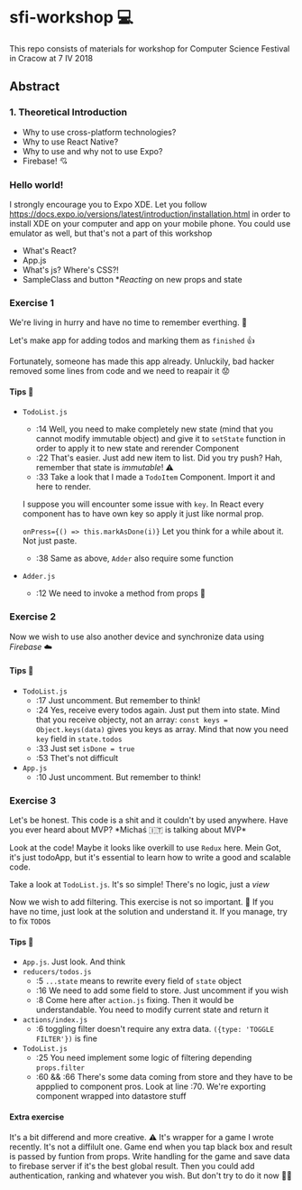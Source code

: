 # sfi-workshop :computer:
This repo consists of materials for workshop for Computer Science Festival in Cracow at 7 IV 2018

## Abstract

### 1. Theoretical Introduction 
* Why to use cross-platform technologies? 
* Why to use React Native?
* Why to use and why not to use Expo?
* Firebase! :cupid:

### Hello world!
I strongly encourage you to Expo XDE.
Let you follow https://docs.expo.io/versions/latest/introduction/installation.html in order to 
install XDE on your computer and app on your mobile phone. You could use emulator as well,
but that's not a part of this workshop

* What's React? 
 * App.js
 * What's js? Where's CSS?!
 * SampleClass and button
 *_Reacting_ on new props and state 

### Exercise 1
We're living in hurry and have no time to remember everthing. :anger:

Let's make app for adding todos and marking them as `finished` :+1:

Fortunately, someone has made this app already. Unluckily, bad hacker removed some lines from code and we need to reapair it :worried:

#### Tips :eyes:
  * `TodoList.js`
    * :14 Well, you need to make completely new state (mind that you cannot modify immutable
    object) and give it to `setState` function in order to apply it to new state and 
    rerender Component
    * :22 That's easier. Just add new item to list. Did you try push? Hah, remember that 
    state is _immutable_! :warning:
    * :33 Take a look that I made a `TodoItem` Component. Import it and here to render. 
    
    I suppose you will encounter some issue with `key`. In React every component has to have
    own key so apply it just like normal prop. 
    
    `onPress={() => this.markAsDone(i)}` Let you think for a while about it. Not just paste.
    
    * :38 Same as above, `Adder` also require some function
  * `Adder.js`
    * :12 We need to invoke a method from props :crown:
    
### Exercise 2
Now we wish to use also another device and synchronize data using *Firebase* :cloud:

#### Tips :eyes:
  * `TodoList.js`
    * :17 Just uncomment. But remember to think!
    * :24 Yes, receive every todos again. Just put them into state. Mind that you receive objecty, 
    not an array: `const keys = Object.keys(data)` gives you keys as array. Mind that now you 
    need `key` field in `state.todos`
    * :33 Just set `isDone = true`
    * :53 Thet's not difficult 
  * `App.js`
    * :10 Just uncomment. But remember to think!
  
### Exercise 3
Let's be honest. This code is a shit and it couldn't by used anywhere. Have you ever 
heard about MVP? \*Michaś :it: is talking about MVP\*

Look at the code! Maybe it looks like overkill to use `Redux` here. Mein Got, it's just todoApp, but it's
essential to learn how to write a good and scalable code.

Take a look at `TodoList.js`. It's so simple! There's no logic, just a _view_

Now we wish to add filtering. This exercise is not so important. :poop: If you have no time,
just look at the solution and understand it. If you manage, try to fix `TODO`s 


#### Tips :eyes:
  * `App.js`. Just look. And think
  * `reducers/todos.js`
    * :5 `...state` means to rewrite every field of `state` object
    * :16 We need to add some field to store. Just uncomment if you wish
    * :8 Come here after `action.js` fixing. Then it would be understandable. You need to 
    modify current state and return it
  * `actions/index.js`
    * :6 toggling filter doesn't require any extra data. `({type: 'TOGGLE FILTER'})` is fine
  * `TodoList.js`
    * :25 You need implement some logic of filtering depending `props.filter`
    * :60 && :66 There's some data coming from store and they have to be appplied to component 
    pros. Look at line :70. We're exporting component wrapped into datastore stuff
    
#### Extra exercise
It's a bit differend and more creative. :warning: It's wrapper for a game I wrote recently. It's 
not a diffilult one. Game end when you tap black box and result is passed by funtion from
props. Write handling for the game and save data to firebase server if it's the best global
result. 
Then you could add authentication, ranking and whatever you wish. But don't try to do it 
now :ok_woman:
